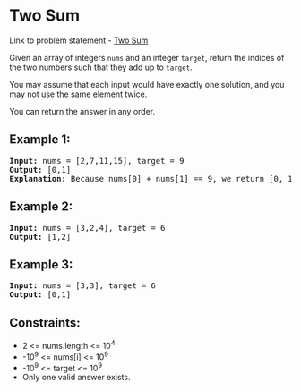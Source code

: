 <h1>Two Sum</h1>

<p> Link to problem statement - <a href="https://leetcode.com/problems/two-sum/description/">Two Sum</a></p>

<p>Given an array of integers <code>nums</code> and an integer <code>target</code>, return the indices of the two numbers such that they add up to <code>target</code>.</p>

<p>You may assume that each input would have exactly one solution, and you may not use the same element twice.</p>

<p>You can return the answer in any order.</p>

<h2>Example 1:</h2>

<pre>
<strong>Input:</strong> nums = [2,7,11,15], target = 9
<strong>Output:</strong> [0,1]
<strong>Explanation:</strong> Because nums[0] + nums[1] == 9, we return [0, 1].
</pre>

<h2>Example 2:</h2>

<pre>
<strong>Input:</strong> nums = [3,2,4], target = 6
<strong>Output:</strong> [1,2]
</pre>

<h2>Example 3:</h2>

<pre>
<strong>Input:</strong> nums = [3,3], target = 6
<strong>Output:</strong> [0,1]
</pre>

<h2>Constraints:</h2>

<ul>
  <li>2 <= nums.length <= 10<sup>4</sup></li>
  <li>-10<sup>9</sup> <= nums[i] <= 10<sup>9</sup></li>
  <li>-10<sup>9</sup> <= target <= 10<sup>9</sup></li>
  <li>Only one valid answer exists.</li>
</ul>
